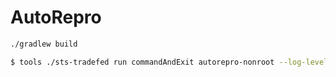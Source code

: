 # AutoRepro
```sh
./gradlew build

$ tools ./sts-tradefed run commandAndExit autorepro-nonroot --log-level debug --log-level-display debug
```

